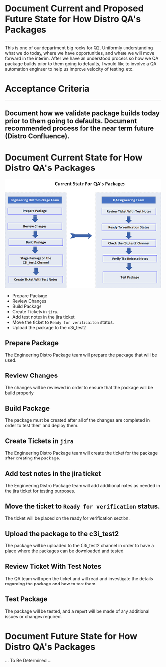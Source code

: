 # Document Current and Proposed Future State for How Distro QA's Packages

---
This is one of our department big rocks for Q2. Uniformly understanding what we do today, where we have opportunities, and where we will move forward in the interim. After we have an understood process so how we QA package builds prior to them going to defaults, I would like to involve a QA automation engineer to help us improve velocity of testing, etc. 
<br/>

# Acceptance Criteria
---
Document how we validate package builds today prior to them going to defaults. Document recommended process for the near term future (Distro Confluence).
---

# Document Current State for How Distro QA's Packages

![Existing Current State for How Distro QA's Packages](src/Diagram_Old_Documentation.png)

* Prepare Package
* Review Changes
* Build Package
* Create Tickets in `jira`.
* Add test notes in the jira ticket
* Move the ticket to `Ready for verificaiton` status.
* Upload the package to the c3i_test2

## Prepare Package

The Engineering Distro Package team will prepare the package that will be used.

## Review Changes

The changes will be reviewed in order to ensure that the package will be build properly

## Build Package

The package must be created after all of the changes are completed in order to test them and deploy them. 

## Create Tickets in `jira` 

The Engineering Distro Package team will create the ticket for the package after creating the package.

## Add test notes in the jira ticket

The Engineering Distro Package team will add additional notes as needed in the jira ticket for testing purposes. 

## Move the ticket to `Ready for verification` status.

The ticket will be placed on the ready for verification section. 

## Upload the package to the c3i_test2

The package will be uploaded to the C3i_test2 channel in order to have a place where the packages can be downloaded and tested. 

## Review Ticket With Test Notes

The QA team will open the ticket and will read and investigate the details regarding the package and how to test them. 

## Test Package
 
The package will be tested, and a report will be made of any additional issues or changes required. 

# Document Future State for How Distro QA's Packages

... To Be Determined ...